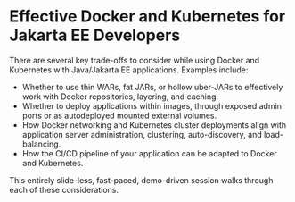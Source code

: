 # Effective Docker and Kubernetes for Jakarta EE Developers

There are several key trade-offs to consider while using Docker and Kubernetes with Java/Jakarta EE applications. Examples include:

* Whether to use thin WARs, fat JARs, or hollow uber-JARs to effectively work with Docker repositories, layering, and caching.
* Whether to deploy applications within images, through exposed admin ports or as autodeployed mounted external volumes.
* How Docker networking and Kubernetes cluster deployments align with application server administration, clustering, auto-discovery, and load-balancing.
* How the CI/CD pipeline of your application can be adapted to Docker and Kubernetes.

This entirely slide-less, fast-paced, demo-driven session walks through each of these considerations.
